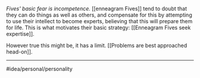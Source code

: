 *Fives' basic fear is incompetence.* [[enneagram Fives]] tend to doubt that they can do things as well as others, and compensate for this by attempting to use their intellect to become experts, believing that this will prepare them for life. This is what motivates their basic strategy: [[Enneagram Fives seek expertise]]. 

However true this might be, it has a limit. [[Problems are best approached head-on]]. 

---
#idea/personal/personality 